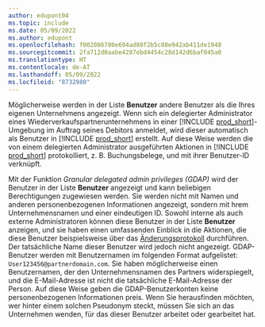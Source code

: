```yaml
---
author: edupont04
ms.topic: include
ms.date: 05/09/2022
ms.author: edupont
ms.openlocfilehash: f002086780e694ad80f2b5c80e942ab411de1948
ms.sourcegitcommit: 2fa712d0aabe4287ebd4454c28d142d6baf045a0
ms.translationtype: HT
ms.contentlocale: de-AT
ms.lasthandoff: 05/09/2022
ms.locfileid: "8732980"
---
```

Möglicherweise werden in der Liste **Benutzer** andere Benutzer als die Ihres eigenen Unternehmens angezeigt. Wenn sich ein delegierter Administrator eines Wiederverkaufspartnerunternehmens in einer [!INCLUDE [prod_short](prod_short.md)]-Umgebung im Auftrag seines Debitors anmeldet, wird dieser automatisch als Benutzer in [!INCLUDE [prod_short](prod_short.md)] erstellt. Auf diese Weise werden die von einem delegierten Administrator ausgeführten Aktionen in [!INCLUDE [prod_short](prod_short.md)] protokolliert, z. B. Buchungsbelege, und mit ihrer Benutzer-ID verknüpft.  

Mit der Funktion *Granular delegated admin privileges (GDAP)* wird der Benutzer in der Liste **Benutzer** angezeigt und kann beliebigen Berechtigungen zugewiesen werden. Sie werden nicht mit Namen und anderen personenbezogenen Informationen angezeigt, sondern mit hrem Unternehmensnamen und einer eindeutigen ID. Sowohl interne als auch externe Administratoren können diese Benutzer in der Liste **Benutzer** anzeigen, und sie haben einen umfassenden Einblick in die Aktionen, die diese Benutzer beispielsweise über das [Änderungsprotokoll](../across-log-changes.md) durchführen. Der tatsächliche Name dieser Benutzer wird jedoch nicht angezeigt. GDAP-Benutzer werden mit Benutzernamen im folgenden Format aufgelistet: `User123456@partnerdomain.com`. Sie haben möglicherweise einen Benutzernamen, der den Unternehmensnamen des Partners widerspiegelt, und die E-Mail-Adresse ist nicht die tatsächliche E-Mail-Adresse der Person. Auf diese Weise geben die GDAP-Benutzerkonten keine personenbezogenen Informationen preis. Wenn Sie herausfinden möchten, wer hinter einem solchen Pseudonym steckt, müssen Sie sich an das Unternehmen wenden, für das dieser Benutzer arbeitet oder gearbeitet hat.  
